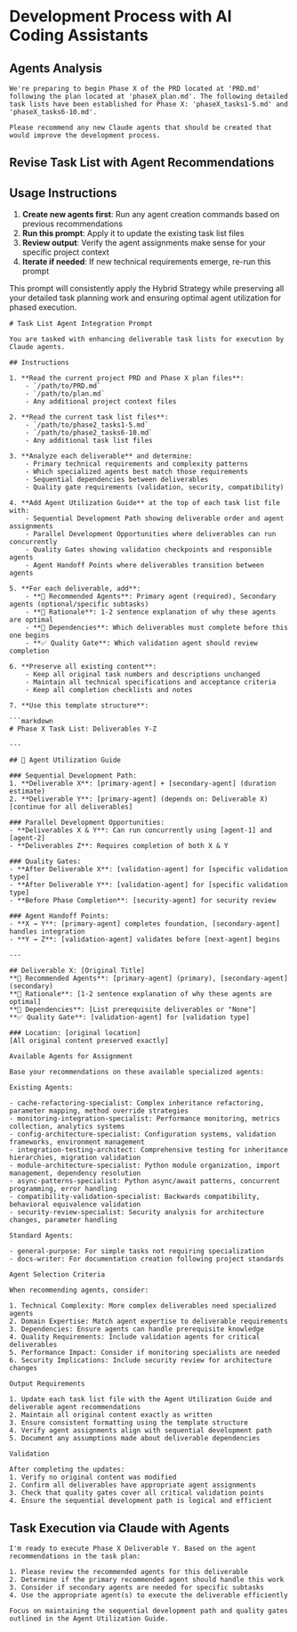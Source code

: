 # Development Process with AI Coding Assistants

## Agents Analysis
```
We're preparing to begin Phase X of the PRD located at 'PRD.md' following the plan located at 'phaseX_plan.md'. The following detailed task lists have been established for Phase X: 'phaseX_tasks1-5.md' and 'phaseX_tasks6-10.md'.

Please recommend any new Claude agents that should be created that would improve the development process.
```

## Revise Task List with Agent Recommendations

## Usage Instructions

1. **Create new agents first**: Run any agent creation commands based on previous recommendations
2. **Run this prompt**: Apply it to update the existing task list files
3. **Review output**: Verify the agent assignments make sense for your specific project context
4. **Iterate if needed**: If new technical requirements emerge, re-run this prompt

This prompt will consistently apply the Hybrid Strategy while preserving all your detailed task planning work and ensuring
optimal agent utilization for phased execution.

```
# Task List Agent Integration Prompt

You are tasked with enhancing deliverable task lists for execution by Claude agents.

## Instructions

1. **Read the current project PRD and Phase X plan files**:
    - `/path/to/PRD.md`
    - `/path/to/plan.md`
    - Any additional project context files

2. **Read the current task list files**:
    - `/path/to/phase2_tasks1-5.md`
    - `/path/to/phase2_tasks6-10.md`
    - Any additional task list files

3. **Analyze each deliverable** and determine:
    - Primary technical requirements and complexity patterns
    - Which specialized agents best match those requirements
    - Sequential dependencies between deliverables
    - Quality gate requirements (validation, security, compatibility)

4. **Add Agent Utilization Guide** at the top of each task list file with:
    - Sequential Development Path showing deliverable order and agent assignments
    - Parallel Development Opportunities where deliverables can run concurrently
    - Quality Gates showing validation checkpoints and responsible agents
    - Agent Handoff Points where deliverables transition between agents

5. **For each deliverable, add**:
    - **🤖 Recommended Agents**: Primary agent (required), Secondary agents (optional/specific subtasks)
    - **🎯 Rationale**: 1-2 sentence explanation of why these agents are optimal
    - **🔄 Dependencies**: Which deliverables must complete before this one begins
    - **✅ Quality Gate**: Which validation agent should review completion

6. **Preserve all existing content**:
    - Keep all original task numbers and descriptions unchanged
    - Maintain all technical specifications and acceptance criteria
    - Keep all completion checklists and notes

7. **Use this template structure**:

```markdown
# Phase X Task List: Deliverables Y-Z

---

## 🔧 Agent Utilization Guide

### Sequential Development Path:
1. **Deliverable X**: [primary-agent] + [secondary-agent] (duration estimate)
2. **Deliverable Y**: [primary-agent] (depends on: Deliverable X)
[continue for all deliverables]

### Parallel Development Opportunities:
- **Deliverables X & Y**: Can run concurrently using [agent-1] and [agent-2]
- **Deliverables Z**: Requires completion of both X & Y

### Quality Gates:
- **After Deliverable X**: [validation-agent] for [specific validation type]
- **After Deliverable Y**: [validation-agent] for [specific validation type]
- **Before Phase Completion**: [security-agent] for security review

### Agent Handoff Points:
- **X → Y**: [primary-agent] completes foundation, [secondary-agent] handles integration
- **Y → Z**: [validation-agent] validates before [next-agent] begins

---

## Deliverable X: [Original Title]
**🤖 Recommended Agents**: [primary-agent] (primary), [secondary-agent] (secondary)
**🎯 Rationale**: [1-2 sentence explanation of why these agents are optimal]
**🔄 Dependencies**: [List prerequisite deliverables or "None"]
**✅ Quality Gate**: [validation-agent] for [validation type]

### Location: [original location]
[All original content preserved exactly]

Available Agents for Assignment

Base your recommendations on these available specialized agents:

Existing Agents:

- cache-refactoring-specialist: Complex inheritance refactoring, parameter mapping, method override strategies
- monitoring-integration-specialist: Performance monitoring, metrics collection, analytics systems
- config-architecture-specialist: Configuration systems, validation frameworks, environment management
- integration-testing-architect: Comprehensive testing for inheritance hierarchies, migration validation
- module-architecture-specialist: Python module organization, import management, dependency resolution
- async-patterns-specialist: Python async/await patterns, concurrent programming, error handling
- compatibility-validation-specialist: Backwards compatibility, behavioral equivalence validation
- security-review-specialist: Security analysis for architecture changes, parameter handling

Standard Agents:

- general-purpose: For simple tasks not requiring specialization
- docs-writer: For documentation creation following project standards

Agent Selection Criteria

When recommending agents, consider:

1. Technical Complexity: More complex deliverables need specialized agents
2. Domain Expertise: Match agent expertise to deliverable requirements
3. Dependencies: Ensure agents can handle prerequisite knowledge
4. Quality Requirements: Include validation agents for critical deliverables
5. Performance Impact: Consider if monitoring specialists are needed
6. Security Implications: Include security review for architecture changes

Output Requirements

1. Update each task list file with the Agent Utilization Guide and deliverable agent recommendations
2. Maintain all original content exactly as written
3. Ensure consistent formatting using the template structure
4. Verify agent assignments align with sequential development path
5. Document any assumptions made about deliverable dependencies

Validation

After completing the updates:
1. Verify no original content was modified
2. Confirm all deliverables have appropriate agent assignments
3. Check that quality gates cover all critical validation points
4. Ensure the sequential development path is logical and efficient
```

## Task Execution via Claude with Agents
```
I'm ready to execute Phase X Deliverable Y. Based on the agent recommendations in the task plan:

1. Please review the recommended agents for this deliverable
2. Determine if the primary recommended agent should handle this work
3. Consider if secondary agents are needed for specific subtasks
4. Use the appropriate agent(s) to execute the deliverable efficiently

Focus on maintaining the sequential development path and quality gates outlined in the Agent Utilization Guide.
```